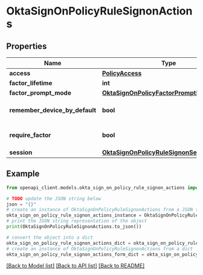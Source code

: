 # OktaSignOnPolicyRuleSignonActions


## Properties

Name | Type | Description | Notes
------------ | ------------- | ------------- | -------------
**access** | [**PolicyAccess**](PolicyAccess.md) |  | [optional] 
**factor_lifetime** | **int** |  | [optional] 
**factor_prompt_mode** | [**OktaSignOnPolicyFactorPromptMode**](OktaSignOnPolicyFactorPromptMode.md) |  | [optional] 
**remember_device_by_default** | **bool** |  | [optional] [default to False]
**require_factor** | **bool** |  | [optional] [default to False]
**session** | [**OktaSignOnPolicyRuleSignonSessionActions**](OktaSignOnPolicyRuleSignonSessionActions.md) |  | [optional] 

## Example

```python
from openapi_client.models.okta_sign_on_policy_rule_signon_actions import OktaSignOnPolicyRuleSignonActions

# TODO update the JSON string below
json = "{}"
# create an instance of OktaSignOnPolicyRuleSignonActions from a JSON string
okta_sign_on_policy_rule_signon_actions_instance = OktaSignOnPolicyRuleSignonActions.from_json(json)
# print the JSON string representation of the object
print(OktaSignOnPolicyRuleSignonActions.to_json())

# convert the object into a dict
okta_sign_on_policy_rule_signon_actions_dict = okta_sign_on_policy_rule_signon_actions_instance.to_dict()
# create an instance of OktaSignOnPolicyRuleSignonActions from a dict
okta_sign_on_policy_rule_signon_actions_form_dict = okta_sign_on_policy_rule_signon_actions.from_dict(okta_sign_on_policy_rule_signon_actions_dict)
```
[[Back to Model list]](../README.md#documentation-for-models) [[Back to API list]](../README.md#documentation-for-api-endpoints) [[Back to README]](../README.md)



